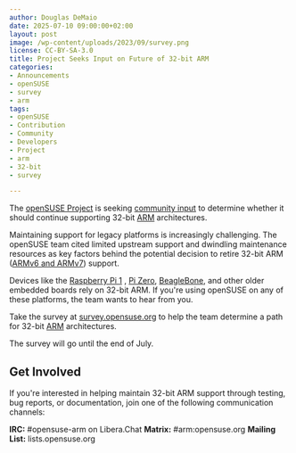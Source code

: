 ```yaml
---
author: Douglas DeMaio 
date: 2025-07-10 09:00:00+02:00
layout: post
image: /wp-content/uploads/2023/09/survey.png
license: CC-BY-SA-3.0
title: Project Seeks Input on Future of 32-bit ARM
categories:
- Announcements
- openSUSE
- survey
- arm
tags:
- openSUSE
- Contribution
- Community
- Developers
- Project
- arm
- 32-bit
- survey

---
```


The [openSUSE Project](https://get.opensuse.org/) is seeking [community input](https://lists.opensuse.org/archives/list/project@lists.opensuse.org/thread/BTYP5CFCKBH67W73CMJQNSZ76RNC2KWB/) to determine whether it should continue supporting 32-bit [ARM](https://www.arm.com/) architectures.

Maintaining support for legacy platforms is increasingly challenging. The openSUSE team cited limited upstream support and dwindling maintenance resources as key factors behind the potential decision to retire 32-bit ARM ([ARMv6 and ARMv7](https://en.wikipedia.org/wiki/ARM_architecture_family)) support.

Devices like the [Raspberry Pi 1](https://www.raspberrypi.com/products/raspberry-pi-1-model-b-plus/) , [Pi Zero](https://www.raspberrypi.com/products/raspberry-pi-zero/), [BeagleBone](https://www.beagleboard.org), and other older embedded boards rely on 32-bit ARM. If you're using openSUSE on any of these platforms, the team wants to hear from you.

Take the survey at [survey.opensuse.org](https://survey.opensuse.org/) to help the team determine a path for 32-bit [ARM](https://www.arm.com/) architectures.

The survey will go until the end of July.

## Get Involved
If you're interested in helping maintain 32-bit ARM support through testing, bug reports, or documentation, join one of the following communication channels:

**IRC:** #opensuse-arm on Libera.Chat
**Matrix:** #arm:opensuse.org
**Mailing List:** lists.opensuse.org

<meta name="openSUSE, Open Source, development, Community, Developers, Project, Birthday" content="HTML,CSS,XML,JavaScript">


